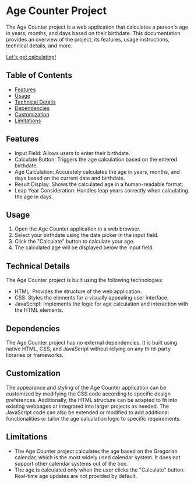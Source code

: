 Age Counter Project
==================

The Age Counter project is a web application that calculates a person's age in years, months, and days based on their birthdate. This documentation provides an overview of the project, its features, usage instructions, technical details, and more.

[Let's get calculating!](https://boldmari.github.io/AgeCounter/)

Table of Contents
-----------------
- [Features](#features)
- [Usage](#usage)
- [Technical Details](#technical-details)
- [Dependencies](#dependencies)
- [Customization](#customization)
- [Limitations](#limitations)

Features
--------
- Input Field: Allows users to enter their birthdate.
- Calculate Button: Triggers the age calculation based on the entered birthdate.
- Age Calculation: Accurately calculates the age in years, months, and days based on the current date and birthdate.
- Result Display: Shows the calculated age in a human-readable format.
- Leap Year Consideration: Handles leap years correctly when calculating the age in days.

Usage
-----
1. Open the Age Counter application in a web browser.
2. Select your birthdate using the date picker in the input field.
3. Click the "Calculate" button to calculate your age.
4. The calculated age will be displayed below the input field.

Technical Details
-----------------
The Age Counter project is built using the following technologies:

- HTML: Provides the structure of the web application.
- CSS: Styles the elements for a visually appealing user interface.
- JavaScript: Implements the logic for age calculation and interaction with the HTML elements.

Dependencies
------------
The Age Counter project has no external dependencies. It is built using native HTML, CSS, and JavaScript without relying on any third-party libraries or frameworks.

Customization
-------------
The appearance and styling of the Age Counter application can be customized by modifying the CSS code according to specific design preferences. Additionally, the HTML structure can be adapted to fit into existing webpages or integrated into larger projects as needed. The JavaScript code can also be extended or modified to add additional functionalities or tailor the age calculation logic to specific requirements.

Limitations
-----------
- The Age Counter project calculates the age based on the Gregorian calendar, which is the most widely used calendar system. It does not support other calendar systems out of the box.
- The age is calculated only when the user clicks the "Calculate" button. Real-time age updates are not provided by default.



